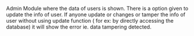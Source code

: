 Admin Module where the data of users is shown. There is a option given to update the info of user. If anyone update or changes or tamper the info of user without using update function ( for ex: by directly accessing the database) it will show the error ie. data tampering detected.
